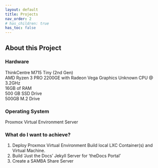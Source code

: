 ```yaml
---
layout: default
title: Projects
nav_order: 2
# has_children: true
has_toc: false
---
```


## About this Project

### Hardware
ThinkCentre M715 Tiny (2nd Gen)  
AMD Ryzen 3 PRO 2200GE with Radeon Vega Graphics  Unknown CPU @ 3.2GHz  
16GB of RAM  
500 GB SSD Drive  
500GB M.2 Drive  

### Operating System
Proxmox Virtual Environment Server

### What do I want to achieve?
1. Deploy Proxmox Virtual Environment
Build local LXC Container(s) and Virtual Machine.
2. Build ‘Just the Docs’ Jekyll Server for ‘theDocs Portal’
3. Create a SAMBA Share Server